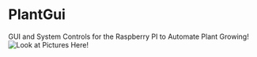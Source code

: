 # PlantGui
GUI and System Controls for the Raspberry PI to Automate Plant Growing!
![Look at Pictures Here!](https://github.com/MisterEddie/PlantGui/tree/master/pictures/)
